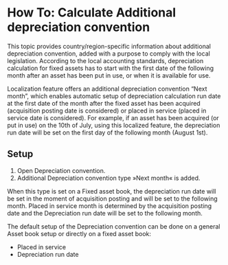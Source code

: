 # How To: Calculate Additional depreciation convention

This topic provides country/region-specific information about additional depreciation convention, added with a purpose to comply with the local legislation. According to the local accounting standards, depreciation calculation for fixed assets has to start with the first date of the following month after an asset has been put in use, or when it is available for use.

Localization feature offers an additional depreciation convention “Next month”, which enables automatic setup of depreciation calculation run date at the first date of the month after the fixed asset has been acquired (acquisition posting date is considered) or placed in service (placed in service date is considered). For example, if an asset has been acquired (or put in use) on the 10th of July, using this localized feature, the depreciation run date will be set on the first day of the following month (August 1st).

## Setup

1. Open Depreciation convention.
2. Additional  Depreciation convention type »Next month« is added. 

When this type is set on a Fixed asset book, the depreciation run date will be set in the moment of acquisition posting and will be set to the following month. Placed in service month is determined by the acquisition posting date and the Depreciation run date will be set to the following month. 

The default setup of the Depreciation convention can be done on a general Asset book setup or directly on a fixed asset book:
   - Placed in service
   - Depreciation run date
 

